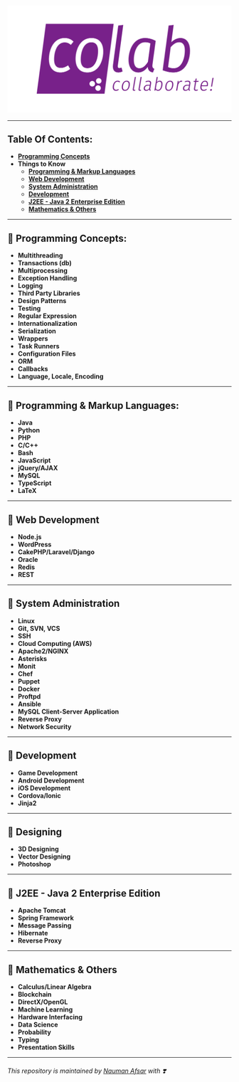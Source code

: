 ![Blank](https://github.com/COLAB-NU/programming-skills/blob/master/imgs/colab)

---

## Table Of Contents:

<a name="contents"></a>

- [**Programming Concepts**](#programming-skills)
- **Things to Know**
  - [**Programming & Markup Languages**](#languages)
  - [**Web Development**](#web-dev)
  - [**System Administration**](#sys-admin)
  - [**Development**](#devs)
  - [**J2EE - Java 2 Enterprise Edition**](#j2ee)
  - [**Mathematics & Others**](#others)

---

<a name="programming-skills"></a>

## :diamond_shape_with_a_dot_inside: Programming Concepts:

- **Multithreading**
- **Transactions (db)**
- **Multiprocessing**
- **Exception Handling**
- **Logging**
- **Third Party Libraries**
- **Design Patterns**
- **Testing**
- **Regular Expression**
- **Internationalization**
- **Serialization**
- **Wrappers**
- **Task Runners**
- **Configuration Files**
- **ORM**
- **Callbacks**
- **Language, Locale, Encoding**

---

<a name="languages"></a>

## :diamond_shape_with_a_dot_inside: Programming & Markup Languages:

- **Java**
- **Python**
- **PHP**
- **C/C++**
- **Bash**
- **JavaScript**
- **jQuery/AJAX**
- **MySQL**
- **TypeScript**
- **LaTeX**

---

<a name="web-dev"></a>

## :diamond_shape_with_a_dot_inside: Web Development

- **Node.js**
- **WordPress**
- **CakePHP/Laravel/Django**
- **Oracle**
- **Redis**
- **REST**

---

<a name="sys-admin"></a>

## :diamond_shape_with_a_dot_inside: System Administration

- **Linux**
- **Git, SVN, VCS**
- **SSH**
- **Cloud Computing (AWS)**
- **Apache2/NGINX**
- **Asterisks**
- **Monit**
- **Chef**
- **Puppet**
- **Docker**
- **Proftpd**
- **Ansible**
- **MySQL Client-Server Application**
- **Reverse Proxy**
- **Network Security**

---

<a name="devs"></a>

## :diamond_shape_with_a_dot_inside: Development

- **Game Development**
- **Android Development**
- **iOS Development**
- **Cordova/Ionic**
- **Jinja2**

---

<a name="Designing"></a>

## :diamond_shape_with_a_dot_inside: Designing

- **3D Designing**
- **Vector Designing**
- **Photoshop**

---

<a name="j2ee">

## :diamond_shape_with_a_dot_inside: J2EE - Java 2 Enterprise Edition

- **Apache Tomcat**
- **Spring Framework**
- **Message Passing**
- **Hibernate**
- **Reverse Proxy**

---

<a name="others"></a>

## :diamond_shape_with_a_dot_inside: Mathematics & Others

- **Calculus/Linear Algebra**
- **Blockchain**
- **DirectX/OpenGL**
- **Machine Learning**
- **Hardware Interfacing**
- **Data Science**
- **Probability**
- **Typing**
- **Presentation Skills**

---

###### This repository is maintained by [Nauman Afsar](https://nomispeaks.wordpress.com) with ❣️
